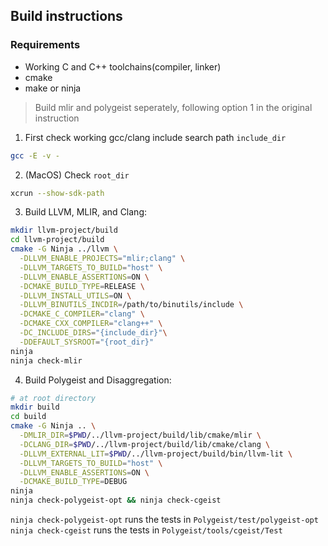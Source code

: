 ## Build instructions

### Requirements 
- Working C and C++ toolchains(compiler, linker)
- cmake
- make or ninja

> Build mlir and polygeist seperately, following option 1 in the original instruction 

1. First check working gcc/clang include search path `include_dir`
```sh
gcc -E -v -
``` 
2. (MacOS) Check `root_dir`
```sh
xcrun --show-sdk-path
```

3. Build LLVM, MLIR, and Clang:
```sh
mkdir llvm-project/build
cd llvm-project/build
cmake -G Ninja ../llvm \
  -DLLVM_ENABLE_PROJECTS="mlir;clang" \
  -DLLVM_TARGETS_TO_BUILD="host" \
  -DLLVM_ENABLE_ASSERTIONS=ON \
  -DCMAKE_BUILD_TYPE=RELEASE \
  -DLLVM_INSTALL_UTILS=ON \
  -DLLVM_BINUTILS_INCDIR=/path/to/binutils/include \
  -DCMAKE_C_COMPILER="clang" \
  -DCMAKE_CXX_COMPILER="clang++" \
  -DC_INCLUDE_DIRS="{include_dir}"\
  -DDEFAULT_SYSROOT="{root_dir}"
ninja
ninja check-mlir
```

4. Build Polygeist and Disaggregation:
```sh
# at root directory
mkdir build
cd build
cmake -G Ninja .. \
  -DMLIR_DIR=$PWD/../llvm-project/build/lib/cmake/mlir \
  -DCLANG_DIR=$PWD/../llvm-project/build/lib/cmake/clang \
  -DLLVM_EXTERNAL_LIT=$PWD/../llvm-project/build/bin/llvm-lit \
  -DLLVM_TARGETS_TO_BUILD="host" \
  -DLLVM_ENABLE_ASSERTIONS=ON \
  -DCMAKE_BUILD_TYPE=DEBUG
ninja
ninja check-polygeist-opt && ninja check-cgeist
```

`ninja check-polygeist-opt` runs the tests in `Polygeist/test/polygeist-opt`
`ninja check-cgeist` runs the tests in `Polygeist/tools/cgeist/Test`
